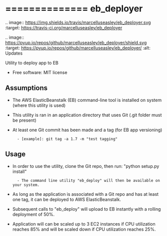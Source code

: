 ==============
eb_deployer
==============



.. image:: https://img.shields.io/travis/marcelluseasley/eb_deployer.svg
        :target: https://travis-ci.org/marcelluseasley/eb_deployer

.. image:: https://pyup.io/repos/github/marcelluseasley/eb_deployer/shield.svg
     :target: https://pyup.io/repos/github/marcelluseasley/eb_deployer/
     :alt: Updates


Utility to deploy app to EB


* Free software: MIT license


Assumptions
--------

* The AWS ElasticBeanstalk (EB) command-line tool is installed on system (where this utility is used)
* This utility is ran in an application directory that uses Git (.git folder must be present)
* At least one Git commit has been made and a tag (for EB app versioning)

        - [example]: git tag -a 1.7 -m "test tagging"

Usage
----


* In order to use the utility, clone the Git repo, then run: "python setup.py install"

        - The command line utility "eb_deploy" will then be available on your system.

* As long as the application is associated with a Git repo and has at least one tag,
it can be deployed to AWS ElasticBeanstalk.

* Subsequent calls to "eb_deploy" will upload to EB instantly with a rolling deployment of 50%.
* Application will can be scaled up to 3 EC2 instances if CPU utilization reaches 85% and will be scaled down if CPU utilization reaches 25%.

